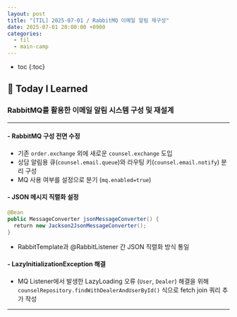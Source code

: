 ```yaml
---
layout: post
title: "[TIL] 2025-07-01 / RabbitMQ 이메일 알림 재구성"
date: 2025-07-01 20:00:00 +0900
categories: 
  - til
  - main-camp
---
```


* toc
{:toc}

## 📖 Today I Learned
### RabbitMQ를 활용한 이메일 알림 시스템 구성 및 재설계

---

#### - RabbitMQ 구성 전면 수정
- 기존 `order.exchange` 외에 새로운 `counsel.exchange` 도입
- 상담 알림용 큐(`counsel.email.queue`)와 라우팅 키(`counsel.email.notify`) 분리 구성
- MQ 사용 여부를 설정으로 분기 (`mq.enabled=true`)

#### - JSON 메시지 직렬화 설정

```java
@Bean  
public MessageConverter jsonMessageConverter() {  
  return new Jackson2JsonMessageConverter();  
}
```

- RabbitTemplate과 @RabbitListener 간 JSON 직렬화 방식 통일

#### - LazyInitializationException 해결
- MQ Listener에서 발생한 LazyLoading 오류 (`User`, `Dealer`) 해결을 위해  
  `counselRepository.findWithDealerAndUserById()` 식으로 fetch join 쿼리 추가 작성

---

<!-- <h2> 💬 </h2> -->

<!-- <h4> </h4> -->

